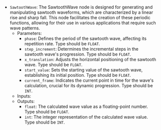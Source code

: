 - `SawtoothWave`: The SawtoothWave node is designed for generating and manipulating sawtooth waveforms, which are characterized by a linear rise and sharp fall. This node facilitates the creation of these periodic functions, allowing for their use in various applications that require such wave patterns.
    - Parameters:
        - `phase`: Defines the period of the sawtooth wave, affecting its repetition rate. Type should be `FLOAT`.
        - `step_increment`: Determines the incremental steps in the sawtooth wave's progression. Type should be `FLOAT`.
        - `x_translation`: Adjusts the horizontal positioning of the sawtooth wave. Type should be `FLOAT`.
        - `start_value`: Sets the starting value of the sawtooth wave, establishing its initial position. Type should be `FLOAT`.
        - `current_frame`: Indicates the current point in time for the wave's calculation, crucial for its dynamic progression. Type should be `INT`.
    - Inputs:
    - Outputs:
        - `float`: The calculated wave value as a floating-point number. Type should be `FLOAT`.
        - `int`: The integer representation of the calculated wave value. Type should be `INT`.
